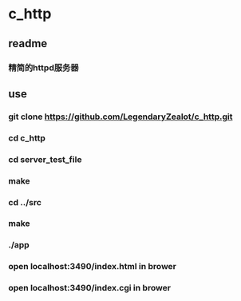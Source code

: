 # c_http

## readme
### 精简的httpd服务器

## use
### git clone https://github.com/LegendaryZealot/c_http.git
### cd c_http
### cd server_test_file
### make
### cd ../src
### make
### ./app
### open localhost:3490/index.html in brower
### open localhost:3490/index.cgi in brower
